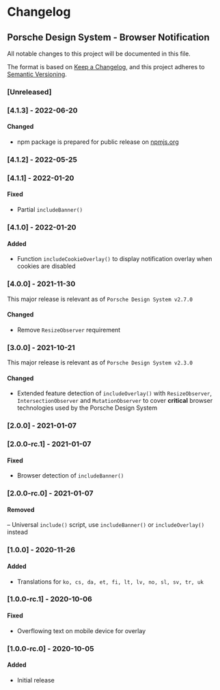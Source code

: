 # Changelog

## Porsche Design System - Browser Notification

All notable changes to this project will be documented in this file.

The format is based on [Keep a Changelog](https://keepachangelog.com/en/1.0.0/), and this project adheres to
[Semantic Versioning](https://semver.org/spec/v2.0.0.html).

### [Unreleased]

### [4.1.3] - 2022-06-20

#### Changed

- npm package is prepared for public release on [npmjs.org](https://npmjs.com)

### [4.1.2] - 2022-05-25

### [4.1.1] - 2022-01-20

#### Fixed

- Partial `includeBanner()`

### [4.1.0] - 2022-01-20

#### Added

- Function `includeCookieOverlay()` to display notification overlay when cookies are disabled

### [4.0.0] - 2021-11-30

This major release is relevant as of `Porsche Design System v2.7.0`

#### Changed

- Remove `ResizeObserver` requirement

### [3.0.0] - 2021-10-21

This major release is relevant as of `Porsche Design System v2.3.0`

#### Changed

- Extended feature detection of `includeOverlay()` with `ResizeObserver`, `IntersectionObserver` and `MutationObserver`
  to cover **critical** browser technologies used by the Porsche Design System

### [2.0.0] - 2021-01-07

### [2.0.0-rc.1] - 2021-01-07

#### Fixed

- Browser detection of `includeBanner()`

### [2.0.0-rc.0] - 2021-01-07

#### Removed

– Universal `include()` script, use `includeBanner()` or `includeOverlay()` instead

### [1.0.0] - 2020-11-26

#### Added

- Translations for `ko, cs, da, et, fi, lt, lv, no, sl, sv, tr, uk`

### [1.0.0-rc.1] - 2020-10-06

#### Fixed

- Overflowing text on mobile device for overlay

### [1.0.0-rc.0] - 2020-10-05

#### Added

- Initial release
